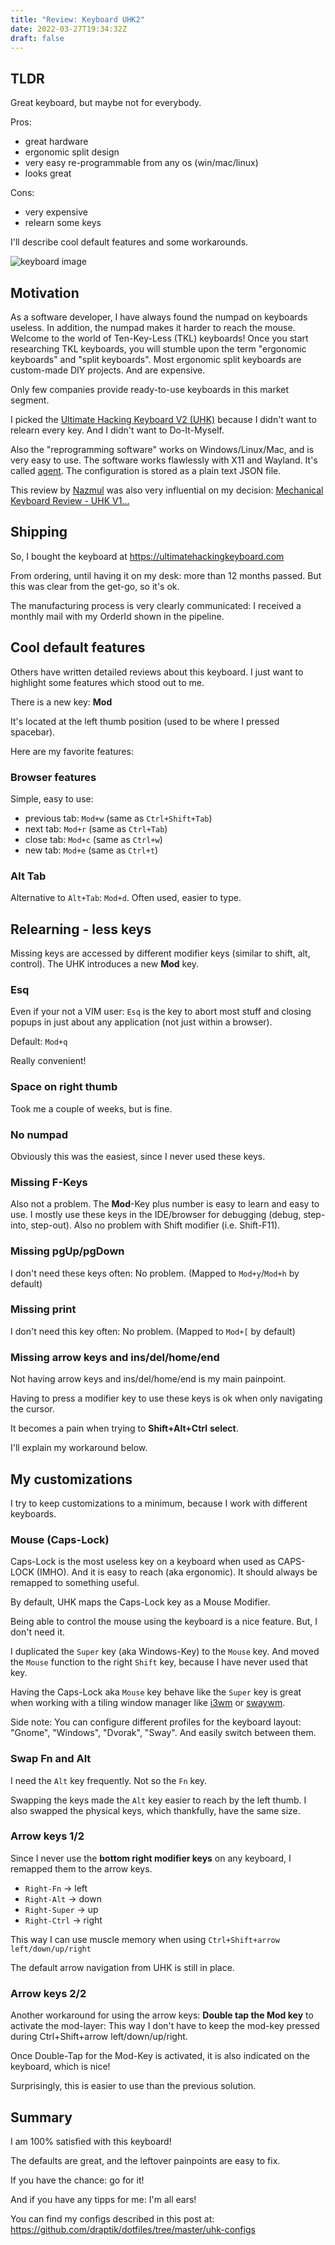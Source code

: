 ```yaml
---
title: "Review: Keyboard UHK2"
date: 2022-03-27T19:34:32Z
draft: false
---
```


## TLDR

Great keyboard, but maybe not for everybody.

Pros:

- great hardware
- ergonomic split design
- very easy re-programmable from any os (win/mac/linux)
- looks great

Cons:

- very expensive
- relearn some keys

I'll describe cool default features and some workarounds.

![keyboard image](/images/posts/uhk2-review/uhk.jpg)

## Motivation

As a software developer, I have always found the numpad on keyboards useless.
In addition, the numpad makes it harder to reach the mouse.
Welcome to the world of Ten-Key-Less (TKL) keyboards!
Once you start researching TKL keyboards, you will stumble upon the term "ergonomic keyboards" and
"split keyboards".
Most ergonomic split keyboards are custom-made DIY projects. And are expensive.

Only few companies provide ready-to-use keyboards in this market segment.

I picked the [Ultimate Hacking Keyboard V2 (UHK)](https://ultimatehackingkeyboard.com/) because 
I didn't want to relearn every key. And I didn't want to Do-It-Myself.

Also the "reprogramming software" works on Windows/Linux/Mac, and is
very easy to use. The software works flawlessly with X11 and
Wayland. It's called
[agent](https://github.com/UltimateHackingKeyboard/agent). The
configuration is stored as a plain text JSON file.

This review by [Nazmul](https://developerlife.com/about-me/) was also very influential on my decision: 
[Mechanical Keyboard Review - UHK V1...](https://developerlife.com/2021/03/09/mechanical-keyboard-review/)

## Shipping

So, I bought the keyboard at https://ultimatehackingkeyboard.com

From ordering, until having it on my desk: more than 12 months
passed. But this was clear from the get-go, so it's ok.

The manufacturing process is very clearly communicated: I received a monthly mail with my OrderId shown in the pipeline.

## Cool default features

Others have written detailed reviews about this keyboard. I just want to highlight some features which stood out to me.

There is a new key: **Mod**

It's located at the left thumb position (used to be where I pressed spacebar).

Here are my favorite features:

### Browser features

Simple, easy to use:

- previous tab: `Mod+w` (same as `Ctrl+Shift+Tab`)
- next tab: `Mod+r` (same as `Ctrl+Tab`)
- close tab: `Mod+c` (same as `Ctrl+w`)
- new tab: `Mod+e` (same as `Ctrl+t`)

### Alt Tab

Alternative to `Alt+Tab`: `Mod+d`. Often used, easier to type.

## Relearning - less keys

Missing keys are accessed by different modifier keys (similar to shift, alt, control).
The UHK introduces a new **Mod** key.

### Esq

Even if your not a VIM user: `Esq` is the key to abort most stuff and closing popups in just about any
application (not just within a browser).

Default: `Mod+q`

Really convenient!

### Space on right thumb

Took me a couple of weeks, but is fine.

### No numpad

Obviously this was the easiest, since I never used these keys.

### Missing F-Keys

Also not a problem. The **Mod**-Key plus number is easy to learn and easy to use.
I mostly use these keys in the IDE/browser for debugging (debug, step-into, step-out).
Also no problem with Shift modifier (i.e. Shift-F11).

### Missing pgUp/pgDown

I don't need these keys often: No problem. (Mapped to `Mod+y`/`Mod+h` by default)

### Missing print

I don't need this key often: No problem. (Mapped to `Mod+[` by default)

### Missing arrow keys and ins/del/home/end

Not having arrow keys and ins/del/home/end is my main painpoint.

Having to press a modifier key to use these keys is ok when only navigating the cursor.

It becomes a pain when trying to **Shift+Alt+Ctrl** **select**.

I'll explain my workaround below.

## My customizations

I try to keep customizations to a minimum, because I work with different keyboards.

### Mouse (Caps-Lock)

Caps-Lock is the most useless key on a keyboard when used as CAPS-LOCK (IMHO).
And it is easy to reach (aka ergonomic). 
It should always be remapped to something useful.

By default, UHK maps the Caps-Lock key as a Mouse Modifier.

Being able to control the mouse using the keyboard is a nice feature.
But, I don't need it.

I duplicated the `Super` key (aka Windows-Key) to the `Mouse` key.
And moved the `Mouse` function to the right `Shift` key, because I have never used that key.

Having the Caps-Lock aka `Mouse` key behave like the `Super` key is great when working with a tiling
window manager like [i3wm](https://i3wm.org/) or [swaywm](https://swaywm.org/).

Side note: You can configure different profiles for the keyboard layout: "Gnome", "Windows", "Dvorak", "Sway". 
And easily switch between them.

### Swap Fn and Alt

I need the `Alt` key frequently. Not so the `Fn` key.

Swapping the keys  made the `Alt` key easier to reach by the left thumb. 
I also swapped the physical keys, which thankfully, have the same size.


### Arrow keys 1/2

Since I never use the **bottom right modifier keys** on any keyboard, I remapped them to the arrow keys.

- `Right-Fn` -> left
- `Right-Alt` -> down
- `Right-Super` -> up
- `Right-Ctrl` -> right

This way I can use muscle memory when using `Ctrl+Shift+arrow left/down/up/right`

The default arrow navigation from UHK is still in place.

### Arrow keys 2/2

Another workaround for using the arrow keys: **Double tap the Mod key** to activate the mod-layer: This
way I don't have to keep the mod-key pressed during Ctrl+Shift+arrow left/down/up/right.

Once Double-Tap for the Mod-Key is activated, it is also indicated on the keyboard, which is nice!

Surprisingly, this is easier to use than the previous solution.

## Summary

I am 100% satisfied with this keyboard!

The defaults are great, and the leftover painpoints are easy to fix.

If you have the chance: go for it!

And if you have any tipps for me: I'm all ears!

You can find my configs described in this post at:
https://github.com/draptik/dotfiles/tree/master/uhk-configs

